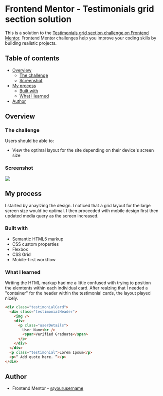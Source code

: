 # Frontend Mentor - Testimonials grid section solution

This is a solution to the [Testimonials grid section challenge on Frontend Mentor](https://www.frontendmentor.io/challenges/testimonials-grid-section-Nnw6J7Un7). Frontend Mentor challenges help you improve your coding skills by building realistic projects.

## Table of contents

- [Overview](#overview)
  - [The challenge](#the-challenge)
  - [Screenshot](#screenshot)
- [My process](#my-process)
  - [Built with](#built-with)
  - [What I learned](#what-i-learned)
- [Author](#author)

## Overview

### The challenge

Users should be able to:

- View the optimal layout for the site depending on their device's screen size

### Screenshot

![](/testimonial-grid-screenshot.png.jpg)

## My process

I started by anaylzing the design. I noticed that a grid layout for the large screen size would be optimal. I then proceeded with mobile design first then updated media query as the screen increased.

### Built with

- Semantic HTML5 markup
- CSS custom properties
- Flexbox
- CSS Grid
- Mobile-first workflow

### What I learned

Writing the HTML markup had me a little confused with trying to position the elemtents within each individual card. After realzing that I needed a "container" for the header within the testimonial cards, the layout played nicely.

```html
<div class="testimonialCard">
  <div class="testimonialHeader">
    <img />
    <div>
      <p class="userDetails">
        User Name<br />
        <span>Verified Graduate</span>
      </p>
    </div>
  </div>
  <p class="testimonial">Lorem Ipsum</p>
  <p>“ Add quote here. ”</p>
</div>
```

## Author

- Frontend Mentor - [@yourusername](https://www.frontendmentor.io/profile/pheight-89)

